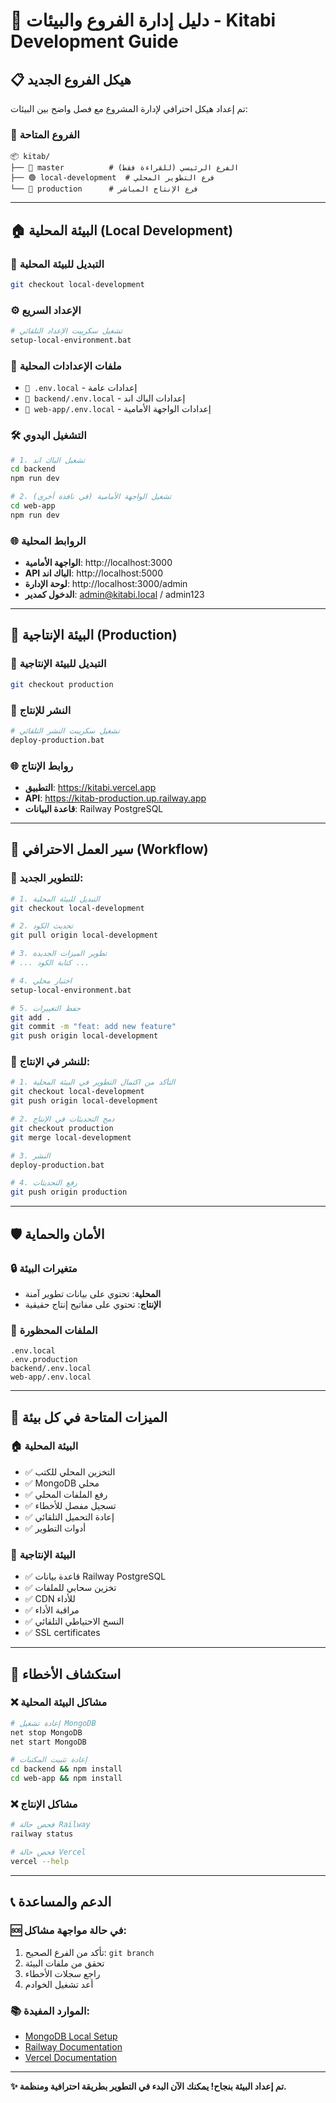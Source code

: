 # 🚀 دليل إدارة الفروع والبيئات - Kitabi Development Guide

## 📋 هيكل الفروع الجديد

تم إعداد هيكل احترافي لإدارة المشروع مع فصل واضح بين البيئات:

### 🌳 الفروع المتاحة

```
📦 kitab/
├── 🔴 master          # الفرع الرئيسي (للقراءة فقط)
├── 🟢 local-development  # فرع التطوير المحلي
└── 🔵 production      # فرع الإنتاج المباشر
```

---

## 🏠 البيئة المحلية (Local Development)

### 🔄 التبديل للبيئة المحلية
```bash
git checkout local-development
```

### ⚙️ الإعداد السريع
```bash
# تشغيل سكريبت الإعداد التلقائي
setup-local-environment.bat
```

### 📁 ملفات الإعدادات المحلية
- `📄 .env.local` - إعدادات عامة
- `📄 backend/.env.local` - إعدادات الباك اند
- `📄 web-app/.env.local` - إعدادات الواجهة الأمامية

### 🛠️ التشغيل اليدوي
```bash
# 1. تشغيل الباك اند
cd backend
npm run dev

# 2. تشغيل الواجهة الأمامية (في نافذة أخرى)
cd web-app
npm run dev
```

### 🌐 الروابط المحلية
- **الواجهة الأمامية**: http://localhost:3000
- **API الباك اند**: http://localhost:5000
- **لوحة الإدارة**: http://localhost:3000/admin
- **الدخول كمدير**: admin@kitabi.local / admin123

---

## 🚀 البيئة الإنتاجية (Production)

### 🔄 التبديل للبيئة الإنتاجية
```bash
git checkout production
```

### 🚢 النشر للإنتاج
```bash
# تشغيل سكريبت النشر التلقائي
deploy-production.bat
```

### 🌐 روابط الإنتاج
- **التطبيق**: https://kitabi.vercel.app
- **API**: https://kitab-production.up.railway.app
- **قاعدة البيانات**: Railway PostgreSQL

---

## 📝 سير العمل الاحترافي (Workflow)

### 🔨 للتطوير الجديد:
```bash
# 1. التبديل للبيئة المحلية
git checkout local-development

# 2. تحديث الكود
git pull origin local-development

# 3. تطوير الميزات الجديدة
# ... كتابة الكود ...

# 4. اختبار محلي
setup-local-environment.bat

# 5. حفظ التغييرات
git add .
git commit -m "feat: add new feature"
git push origin local-development
```

### 🚀 للنشر في الإنتاج:
```bash
# 1. التأكد من اكتمال التطوير في البيئة المحلية
git checkout local-development
git push origin local-development

# 2. دمج التحديثات في الإنتاج
git checkout production
git merge local-development

# 3. النشر
deploy-production.bat

# 4. رفع التحديثات
git push origin production
```

---

## 🛡️ الأمان والحماية

### 🔒 متغيرات البيئة
- **المحلية**: تحتوي على بيانات تطوير آمنة
- **الإنتاج**: تحتوي على مفاتيح إنتاج حقيقية

### 🚫 الملفات المحظورة
```gitignore
.env.local
.env.production
backend/.env.local
web-app/.env.local
```

---

## 🎯 الميزات المتاحة في كل بيئة

### 🏠 البيئة المحلية
- ✅ التخزين المحلي للكتب
- ✅ MongoDB محلي
- ✅ رفع الملفات المحلي
- ✅ تسجيل مفصل للأخطاء
- ✅ إعادة التحميل التلقائي
- ✅ أدوات التطوير

### 🚀 البيئة الإنتاجية
- ✅ قاعدة بيانات Railway PostgreSQL
- ✅ تخزين سحابي للملفات
- ✅ CDN للأداء
- ✅ مراقبة الأداء
- ✅ النسخ الاحتياطي التلقائي
- ✅ SSL certificates

---

## 🔧 استكشاف الأخطاء

### ❌ مشاكل البيئة المحلية
```bash
# إعادة تشغيل MongoDB
net stop MongoDB
net start MongoDB

# إعادة تثبيت المكتبات
cd backend && npm install
cd web-app && npm install
```

### ❌ مشاكل الإنتاج
```bash
# فحص حالة Railway
railway status

# فحص حالة Vercel
vercel --help
```

---

## 📞 الدعم والمساعدة

### 🆘 في حالة مواجهة مشاكل:
1. تأكد من الفرع الصحيح: `git branch`
2. تحقق من ملفات البيئة
3. راجع سجلات الأخطاء
4. أعد تشغيل الخوادم

### 📚 الموارد المفيدة:
- [MongoDB Local Setup](https://docs.mongodb.com/manual/installation/)
- [Railway Documentation](https://docs.railway.app/)
- [Vercel Documentation](https://vercel.com/docs)

---

**✨ تم إعداد البيئة بنجاح! يمكنك الآن البدء في التطوير بطريقة احترافية ومنظمة.**
